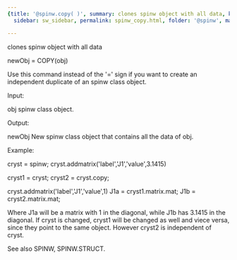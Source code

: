 ```yaml
---
{title: '@spinw.copy( )', summary: clones spinw object with all data, keywords: sample,
  sidebar: sw_sidebar, permalink: spinw_copy.html, folder: '@spinw', mathjax: 'true'}

---
```

clones spinw object with all data
 
newObj = COPY(obj)
 
Use this command instead of the '=' sign if you want to
create an independent duplicate of an spinw class object.
 
Input:
 
obj       spinw class object.
 
Output:
 
newObj    New spinw class object that contains all the data of
          obj.
 
Example:
 
cryst = spinw;
cryst.addmatrix('label','J1','value',3.1415)
 
cryst1 = cryst;
cryst2 = cryst.copy;
 
cryst.addmatrix('label','J1','value',1)
J1a = cryst1.matrix.mat;
J1b = cryst2.matrix.mat;
 
Where J1a will be a matrix with 1 in the diagonal, while J1b
has 3.1415 in the diagonal. If cryst is changed, cryst1 will
be changed as well and viece versa, since they point to the
same object. However cryst2 is independent of cryst.
 
See also SPINW, SPINW.STRUCT.
 
